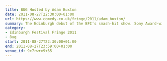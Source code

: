```yaml
---
title: BUG Hosted by Adam Buxton
date: 2011-08-27T22:30:00+01:00
url: https://www.comedy.co.uk/fringe/2011/adam_buxton/
summary: The Edinburgh debut of the BFI’s smash-hit show. Sony Award-winning Adam Buxton shows you the most extraordinary, innovative and downright hilarious music videos from around the world in his own inimitable style.
category:
- Edinburgh Festival Fringe 2011
- Bug
start: 2011-08-27T22:30:00+01:00
end: 2011-08-27T23:59:00+01:00
venue_id: 9c7rwrx9+35
---
```

